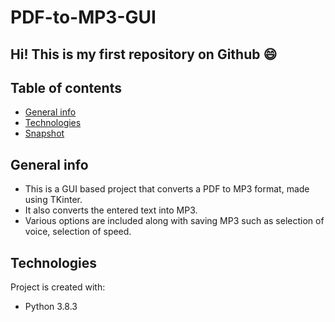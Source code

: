# PDF-to-MP3-GUI

## Hi! This is my first repository on Github :smile:

## Table of contents
* [General info](#general-info)
* [Technologies](#technologies)
* [Snapshot](#snapshots)

## General info
- This is a GUI based project that converts a PDF to MP3 format, made using TKinter.
- It also converts the entered text into MP3.
- Various options are included along with saving MP3 such as selection of voice, selection of speed.

## Technologies
Project is created with:
* Python 3.8.3

